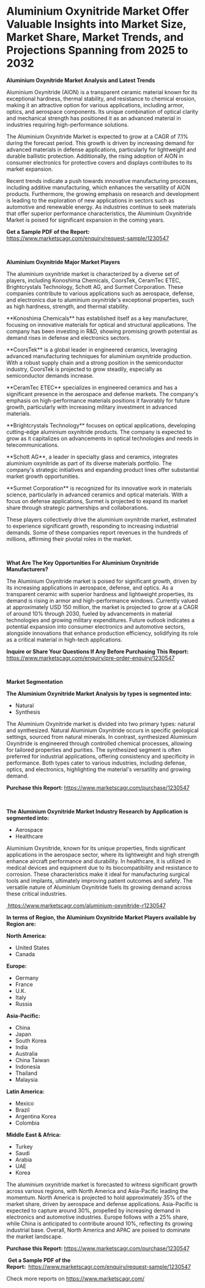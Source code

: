 <p><h1>Aluminium Oxynitride Market Offer Valuable Insights into Market Size, Market Share, Market Trends, and Projections Spanning from 2025 to 2032</h1></p><p><strong>Aluminium Oxynitride Market Analysis and Latest Trends</strong></p>
<p><p>Aluminium Oxynitride (AlON) is a transparent ceramic material known for its exceptional hardness, thermal stability, and resistance to chemical erosion, making it an attractive option for various applications, including armor, optics, and aerospace components. Its unique combination of optical clarity and mechanical strength has positioned it as an advanced material in industries requiring high-performance solutions.</p><p>The Aluminium Oxynitride Market is expected to grow at a CAGR of 7.1% during the forecast period. This growth is driven by increasing demand for advanced materials in defense applications, particularly for lightweight and durable ballistic protection. Additionally, the rising adoption of AlON in consumer electronics for protective covers and displays contributes to its market expansion.</p><p>Recent trends indicate a push towards innovative manufacturing processes, including additive manufacturing, which enhances the versatility of AlON products. Furthermore, the growing emphasis on research and development is leading to the exploration of new applications in sectors such as automotive and renewable energy. As industries continue to seek materials that offer superior performance characteristics, the Aluminium Oxynitride Market is poised for significant expansion in the coming years.</p></p>
<p><strong>Get a Sample PDF of the Report:&nbsp;</strong> <a href="https://www.marketscagr.com/enquiry/request-sample/1230547?utm_campaign=2998&utm_medium=2&utm_source=Github&utm_content=ia&utm_term=01042025&utm_id=aluminium-oxynitride">https://www.marketscagr.com/enquiry/request-sample/1230547</a></p>
<p>&nbsp;</p>
<p><strong>Aluminium Oxynitride Major Market Players</strong></p>
<p><p>The aluminium oxynitride market is characterized by a diverse set of players, including Konoshima Chemicals, CoorsTek, CeramTec ETEC, Brightcrystals Technology, Schott AG, and Surmet Corporation. These companies contribute to various applications such as aerospace, defense, and electronics due to aluminium oxynitride's exceptional properties, such as high hardness, strength, and thermal stability.</p><p>**Konoshima Chemicals** has established itself as a key manufacturer, focusing on innovative materials for optical and structural applications. The company has been investing in R&D, showing promising growth potential as demand rises in defense and electronics sectors. </p><p>**CoorsTek** is a global leader in engineered ceramics, leveraging advanced manufacturing techniques for aluminium oxynitride production. With a robust supply chain and a strong position in the semiconductor industry, CoorsTek is projected to grow steadily, especially as semiconductor demands increase.</p><p>**CeramTec ETEC** specializes in engineered ceramics and has a significant presence in the aerospace and defense markets. The company's emphasis on high-performance materials positions it favorably for future growth, particularly with increasing military investment in advanced materials.</p><p>**Brightcrystals Technology** focuses on optical applications, developing cutting-edge aluminium oxynitride products. The company is expected to grow as it capitalizes on advancements in optical technologies and needs in telecommunications.</p><p>**Schott AG**, a leader in specialty glass and ceramics, integrates aluminium oxynitride as part of its diverse materials portfolio. The company's strategic initiatives and expanding product lines offer substantial market growth opportunities.</p><p>**Surmet Corporation** is recognized for its innovative work in materials science, particularly in advanced ceramics and optical materials. With a focus on defense applications, Surmet is projected to expand its market share through strategic partnerships and collaborations.</p><p>These players collectively drive the aluminium oxynitride market, estimated to experience significant growth, responding to increasing industrial demands. Some of these companies report revenues in the hundreds of millions, affirming their pivotal roles in the market.</p></p>
<p>&nbsp;</p>
<p><strong>What Are The Key Opportunities For Aluminium Oxynitride Manufacturers?</strong></p>
<p><p>The Aluminium Oxynitride market is poised for significant growth, driven by its increasing applications in aerospace, defense, and optics. As a transparent ceramic with superior hardness and lightweight properties, its demand is rising in armor and high-performance windows. Currently valued at approximately USD 150 million, the market is projected to grow at a CAGR of around 10% through 2030, fueled by advancements in material technologies and growing military expenditures. Future outlook indicates a potential expansion into consumer electronics and automotive sectors, alongside innovations that enhance production efficiency, solidifying its role as a critical material in high-tech applications.</p></p>
<p><strong>Inquire or Share Your Questions If Any Before Purchasing This Report:</strong> <a href="https://www.marketscagr.com/enquiry/pre-order-enquiry/1230547?utm_campaign=2998&utm_medium=2&utm_source=Github&utm_content=ia&utm_term=01042025&utm_id=aluminium-oxynitride">https://www.marketscagr.com/enquiry/pre-order-enquiry/1230547</a></p>
<p>&nbsp;</p>
<p><strong>Market Segmentation</strong></p>
<p><strong>The Aluminium Oxynitride Market Analysis by types is segmented into:</strong></p>
<p><ul><li>Natural</li><li>Synthesis</li></ul></p>
<p><p>The Aluminium Oxynitride market is divided into two primary types: natural and synthesized. Natural Aluminium Oxynitride occurs in specific geological settings, sourced from natural minerals. In contrast, synthesized Aluminium Oxynitride is engineered through controlled chemical processes, allowing for tailored properties and purities. The synthesized segment is often preferred for industrial applications, offering consistency and specificity in performance. Both types cater to various industries, including defense, optics, and electronics, highlighting the material's versatility and growing demand.</p></p>
<p><strong>Purchase this Report:&nbsp;</strong><a href="https://www.marketscagr.com/purchase/1230547?utm_campaign=2998&utm_medium=2&utm_source=Github&utm_content=ia&utm_term=01042025&utm_id=aluminium-oxynitride">https://www.marketscagr.com/purchase/1230547</a></p>
<p>&nbsp;</p>
<p><strong>The Aluminium Oxynitride Market Industry Research by Application is segmented into:</strong></p>
<p><ul><li>Aerospace</li><li>Healthcare</li></ul></p>
<p><p>Aluminium Oxynitride, known for its unique properties, finds significant applications in the aerospace sector, where its lightweight and high strength enhance aircraft performance and durability. In healthcare, it is utilized in medical devices and equipment due to its biocompatibility and resistance to corrosion. These characteristics make it ideal for manufacturing surgical tools and implants, ultimately improving patient outcomes and safety. The versatile nature of Aluminium Oxynitride fuels its growing demand across these critical industries.</p></p>
<p><a href="https://www.marketscagr.com/aluminium-oxynitride-r1230547?utm_campaign=2998&utm_medium=2&utm_source=Github&utm_content=ia&utm_term=01042025&utm_id=aluminium-oxynitride">&nbsp;https://www.marketscagr.com/aluminium-oxynitride-r1230547</a></p>
<p><strong>In terms of Region, the Aluminium Oxynitride Market Players available by Region are:</strong></p>
<p>
    <p> <strong> North America: </strong>
        <ul>
            <li>United States</li>
            <li>Canada</li>
        </ul>
        </p> 
    <p> <strong> Europe: </strong>
        <ul>
            <li>Germany</li>
            <li>France</li>
            <li>U.K.</li>
            <li>Italy</li>
            <li>Russia</li>
        </ul>
        </p> 
    <p> <strong> Asia-Pacific: </strong>
        <ul>
            <li>China</li>
            <li>Japan</li>
            <li>South Korea</li>
            <li>India</li>
            <li>Australia</li>
            <li>China Taiwan</li>
            <li>Indonesia</li>
            <li>Thailand</li>
            <li>Malaysia</li>
        </ul>
        </p> 
    <p> <strong> Latin America: </strong>
        <ul>
            <li>Mexico</li>
            <li>Brazil</li>
            <li>Argentina Korea</li>
            <li>Colombia</li>
        </ul>
        </p> 
    <p> <strong> Middle East & Africa: </strong>
        <ul>
            <li>Turkey</li>
            <li>Saudi</li>
            <li>Arabia</li>
            <li>UAE</li>
            <li>Korea</li>
        </ul>
    </p>
    </p>
<p><p>The aluminium oxynitride market is forecasted to witness significant growth across various regions, with North America and Asia-Pacific leading the momentum. North America is projected to hold approximately 35% of the market share, driven by aerospace and defense applications. Asia-Pacific is expected to capture around 30%, propelled by increasing demand in electronics and automotive industries. Europe follows with a 25% share, while China is anticipated to contribute around 10%, reflecting its growing industrial base. Overall, North America and APAC are poised to dominate the market landscape.</p></p>
<p><strong>Purchase this Report: </strong><a href="https://www.marketscagr.com/purchase/1230547?utm_campaign=2998&utm_medium=2&utm_source=Github&utm_content=ia&utm_term=01042025&utm_id=aluminium-oxynitride">https://www.marketscagr.com/purchase/1230547</a></p>
<p>&nbsp;<strong>Get a Sample PDF of the Report:&nbsp;&nbsp;</strong><a href="https://www.marketscagr.com/enquiry/request-sample/1230547?utm_campaign=2998&utm_medium=2&utm_source=Github&utm_content=ia&utm_term=01042025&utm_id=aluminium-oxynitride">https://www.marketscagr.com/enquiry/request-sample/1230547</a></p>
<p><strong></strong></p>
<p>Check more reports on <a href="https://www.marketscagr.com/?utm_campaign=2998&utm_medium=2&utm_source=Github&utm_content=ia&utm_term=01042025&utm_id=aluminium-oxynitride">https://www.marketscagr.com/</a></p>